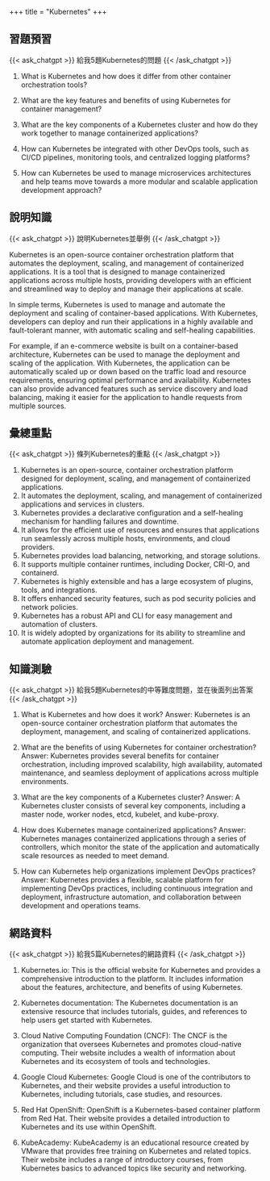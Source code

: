 +++
title = "Kubernetes"
+++
## 習題預習
{{< ask_chatgpt >}}
給我5題Kubernetes的問題
{{< /ask_chatgpt >}}



1. What is Kubernetes and how does it differ from other container orchestration tools?

2. What are the key features and benefits of using Kubernetes for container management?

3. What are the key components of a Kubernetes cluster and how do they work together to manage containerized applications?

4. How can Kubernetes be integrated with other DevOps tools, such as CI/CD pipelines, monitoring tools, and centralized logging platforms?

5. How can Kubernetes be used to manage microservices architectures and help teams move towards a more modular and scalable application development approach?   

## 說明知識
{{< ask_chatgpt >}}
說明Kubernetes並舉例
{{< /ask_chatgpt >}}



Kubernetes is an open-source container orchestration platform that automates the deployment, scaling, and management of containerized applications. It is a tool that is designed to manage containerized applications across multiple hosts, providing developers with an efficient and streamlined way to deploy and manage their applications at scale.

In simple terms, Kubernetes is used to manage and automate the deployment and scaling of container-based applications. With Kubernetes, developers can deploy and run their applications in a highly available and fault-tolerant manner, with automatic scaling and self-healing capabilities.

For example, if an e-commerce website is built on a container-based architecture, Kubernetes can be used to manage the deployment and scaling of the application. With Kubernetes, the application can be automatically scaled up or down based on the traffic load and resource requirements, ensuring optimal performance and availability. Kubernetes can also provide advanced features such as service discovery and load balancing, making it easier for the application to handle requests from multiple sources.   

## 彙總重點
{{< ask_chatgpt >}}
條列Kubernetes的重點
{{< /ask_chatgpt >}}



1. Kubernetes is an open-source, container orchestration platform designed for deployment, scaling, and management of containerized applications. 
2. It automates the deployment, scaling, and management of containerized applications and services in clusters. 
3. Kubernetes provides a declarative configuration and a self-healing mechanism for handling failures and downtime. 
4. It allows for the efficient use of resources and ensures that applications run seamlessly across multiple hosts, environments, and cloud providers. 
5. Kubernetes provides load balancing, networking, and storage solutions. 
6. It supports multiple container runtimes, including Docker, CRI-O, and containerd. 
7. Kubernetes is highly extensible and has a large ecosystem of plugins, tools, and integrations. 
8. It offers enhanced security features, such as pod security policies and network policies. 
9. Kubernetes has a robust API and CLI for easy management and automation of clusters. 
10. It is widely adopted by organizations for its ability to streamline and automate application deployment and management.   

## 知識測驗
{{< ask_chatgpt >}}
給我5題Kubernetes的中等難度問題，並在後面列出答案
{{< /ask_chatgpt >}}



1. What is Kubernetes and how does it work?
Answer: Kubernetes is an open-source container orchestration platform that automates the deployment, management, and scaling of containerized applications.

2. What are the benefits of using Kubernetes for container orchestration?
Answer: Kubernetes provides several benefits for container orchestration, including improved scalability, high availability, automated maintenance, and seamless deployment of applications across multiple environments.

3. What are the key components of a Kubernetes cluster?
Answer: A Kubernetes cluster consists of several key components, including a master node, worker nodes, etcd, kubelet, and kube-proxy.

4. How does Kubernetes manage containerized applications?
Answer: Kubernetes manages containerized applications through a series of controllers, which monitor the state of the application and automatically scale resources as needed to meet demand.

5. How can Kubernetes help organizations implement DevOps practices?
Answer: Kubernetes provides a flexible, scalable platform for implementing DevOps practices, including continuous integration and deployment, infrastructure automation, and collaboration between development and operations teams.   

## 網路資料
{{< ask_chatgpt >}}
給我5篇Kubernetes的網路資料
{{< /ask_chatgpt >}}



1. Kubernetes.io: This is the official website for Kubernetes and provides a comprehensive introduction to the platform. It includes information about the features, architecture, and benefits of using Kubernetes.

2. Kubernetes documentation: The Kubernetes documentation is an extensive resource that includes tutorials, guides, and references to help users get started with Kubernetes.

3. Cloud Native Computing Foundation (CNCF): The CNCF is the organization that oversees Kubernetes and promotes cloud-native computing. Their website includes a wealth of information about Kubernetes and its ecosystem of tools and technologies.

4. Google Cloud Kubernetes: Google Cloud is one of the contributors to Kubernetes, and their website provides a useful introduction to Kubernetes, including tutorials, case studies, and resources.

5. Red Hat OpenShift: OpenShift is a Kubernetes-based container platform from Red Hat. Their website provides a detailed introduction to Kubernetes and its use within OpenShift.

6. KubeAcademy: KubeAcademy is an educational resource created by VMware that provides free training on Kubernetes and related topics. Their website includes a range of introductory courses, from Kubernetes basics to advanced topics like security and networking.   

